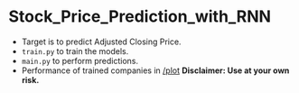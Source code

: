 # Stock_Price_Prediction_with_RNN
- Target is to predict Adjusted Closing Price.
- `train.py` to train the models.
- `main.py` to perform predictions.
- Performance of trained companies in [/plot](https://github.com/Shoot-to-root/Stock_Price_Prediction_with_RNN/tree/main/plot)
**Disclaimer: Use at your own risk.**
